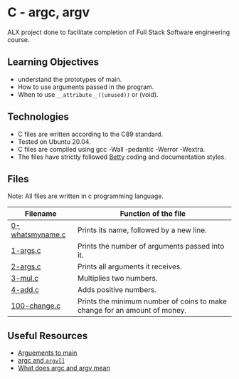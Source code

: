 # C - argc, argv
ALX project done to facilitate completion of Full Stack Software engineering course.

## Learning Objectives 
* understand the prototypes of main. 
* How to use arguments passed in the program.
* When to use `__attribute__((unused))` or (void).

## Technologies
* C files are written according to the C89 standard.
* Tested on Ubuntu 20.04.
* C files are compiled using gcc -Wall -pedantic -Werror -Wextra.
* The files have strictly followed [Betty](https://github.com/holbertonschool/Betty) coding and documentation styles.

## Files
Note: All files are written in c programming language.

| **Filename** | **Function of the file** |
| ---------- | ------------ |
| [0-whatsmyname.c]() | Prints its name, followed by a new line. |
| [1-args.c]() | Prints the number of arguments passed into it. |
| [2-args.c]() | Prints all arguments it receives. |
| [3-mul.c]() | Multiplies two numbers. |
| [4-add.c]() | Adds positive numbers. |
| [100-change.c]() | Prints the minimum number of coins to make change for an amount of money. |

## Useful Resources
* [Arguements to main](https://publications.gbdirect.co.uk//c_book/chapter10/arguments_to_main.html)
* [argc and `argv[]`](http://crasseux.com/books/ctutorial/argc-and-argv.html)
* [What does argc and argv mean](https://www.youtube.com/watch?v=aP1ijjeZc24)
